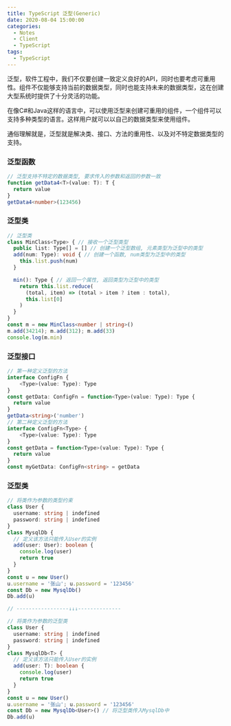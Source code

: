 ```yaml
---
title: TypeScript 泛型(Generic)
date: 2020-08-04 15:00:00
categories:
  - Notes
  - Client
  - TypeScript
tags: 
  - TypeScript
---
```


泛型，软件工程中，我们不仅要创建一致定义良好的API，同时也要考虑可重用性。组件不仅能够支持当前的数据类型，同时也能支持未来的数据类型，这在创建大型系统时提供了十分灵活的功能。

在像C#和Java这样的语言中，可以使用泛型来创建可重用的组件，一个组件可以支持多种类型的语言。这样用户就可以以自己的数据类型来使用组件。

通俗理解就是，泛型就是解决类、接口、方法的重用性、以及对不特定数据类型的支持。

<!-- more -->

### 泛型函数

~~~ts
// 泛型支持不特定的数据类型, 要求传入的参数和返回的参数一致
function getData4<T>(value: T): T {
  return value
}
getData4<number>(123456)
~~~

### 泛型类

~~~ts
// 泛型类
class MinClass<Type> { // 接收一个泛型类型
  public list: Type[] = [] // 创建一个泛型数组, 元素类型为泛型中的类型
  add(num: Type): void { // 创建一个函数, num类型为泛型中的类型
    this.list.push(num)
  }

  min(): Type { // 返回一个属性, 返回类型为泛型中的类型
    return this.list.reduce(
      (total, item) => (total > item ? item : total),
      this.list[0]
    )
  }
}
const m = new MinClass<number | string>()
m.add(34214); m.add(312); m.add(33)
console.log(m.min)
~~~

### 泛型接口

~~~ts 
// 第一种定义泛型的方法
interface ConfigFn {
    <Type>(value: Type): Type
}
const getData: ConfigFn = function<Type>(value: Type): Type {
  return value
}
getData<string>('number')
// 第二种定义泛型的方法
interface ConfigFn<Type> {
    <Type>(value: Type): Type
}
const getData = function<Type>(value: Type): Type {
  return value
}
const myGetData: ConfigFn<string> = getData
~~~

### 泛型类

~~~ts
// 将类作为参数的类型约束
class User {
  username: string | indefined
  password: string | indefined
}
class MysqlDb {
  // 定义该方法只能传入User的实例
  add(user: User): boolean {
    console.log(user)
    return true
  }
}
const u = new User()
u.username = '张山'; u.password = '123456'
const Db = new MysqlDb()
Db.add(u)

// -----------------↓↓↓--------------

// 将类作为参数的泛型类
class User {
  username: string | indefined
  password: string | indefined
}
class MysqlDb<T> {
  // 定义该方法只能传入User的实例
  add(user: T): boolean {
    console.log(user)
    return true
  }
}
const u = new User()
u.username = '张山'; u.password = '123456'
const Db = new MysqlDb<User>() // 将泛型类传入MysqlDb中
Db.add(u)
~~~
